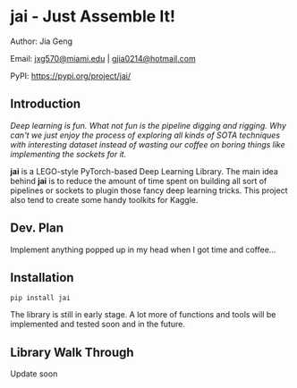 # jai - Just Assemble It!

Author: Jia Geng

Email: jxg570@miami.edu | gjia0214@hotmail.com

PyPI: https://pypi.org/project/jai/

## Introduction

*Deep learning is fun. What not fun is the pipeline digging and rigging. Why can't we just enjoy the process
 of exploring all kinds of SOTA techniques with interesting dataset instead of wasting our coffee on boring things like implementing the sockets for it.*

**jai** is a LEGO-style PyTorch-based Deep Learning Library. 
The main idea behind **jai** is to reduce the amount of time spent on building all sort of pipelines or sockets to plugin those fancy deep learning tricks. This project also tend to create some handy toolkits for Kaggle.

## Dev. Plan

Implement anything popped up in my head when I got time and coffee...

## Installation

`pip install jai` 

The library is still in early stage. A lot more of functions and tools will be implemented and tested soon and in the future.

## Library Walk Through 

Update soon








